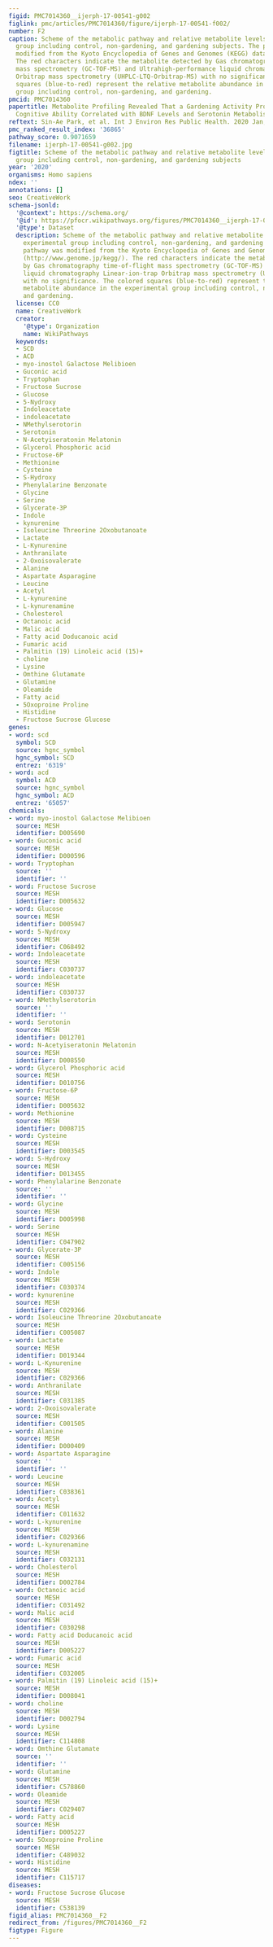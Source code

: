 ```yaml
---
figid: PMC7014360__ijerph-17-00541-g002
figlink: pmc/articles/PMC7014360/figure/ijerph-17-00541-f002/
number: F2
caption: Scheme of the metabolic pathway and relative metabolite levels in the experimental
  group including control, non-gardening, and gardening subjects. The pathway was
  modified from the Kyoto Encyclopedia of Genes and Genomes (KEGG) database (http://www.genome.jp/kegg/).
  The red characters indicate the metabolite detected by Gas chromatography time-of-flight
  mass spectrometry (GC-TOF-MS) and Ultrahigh-performance liquid chromatography Linear-ion-trap
  Orbitrap mass spectrometry (UHPLC-LTQ-Orbitrap-MS) with no significance. The colored
  squares (blue-to-red) represent the relative metabolite abundance in the experimental
  group including control, non-gardening, and gardening.
pmcid: PMC7014360
papertitle: Metabolite Profiling Revealed That a Gardening Activity Program Improves
  Cognitive Ability Correlated with BDNF Levels and Serotonin Metabolism in the Elderly.
reftext: Sin-Ae Park, et al. Int J Environ Res Public Health. 2020 Jan;17(2):541.
pmc_ranked_result_index: '36865'
pathway_score: 0.9071659
filename: ijerph-17-00541-g002.jpg
figtitle: Scheme of the metabolic pathway and relative metabolite levels in the experimental
  group including control, non-gardening, and gardening subjects
year: '2020'
organisms: Homo sapiens
ndex: ''
annotations: []
seo: CreativeWork
schema-jsonld:
  '@context': https://schema.org/
  '@id': https://pfocr.wikipathways.org/figures/PMC7014360__ijerph-17-00541-g002.html
  '@type': Dataset
  description: Scheme of the metabolic pathway and relative metabolite levels in the
    experimental group including control, non-gardening, and gardening subjects. The
    pathway was modified from the Kyoto Encyclopedia of Genes and Genomes (KEGG) database
    (http://www.genome.jp/kegg/). The red characters indicate the metabolite detected
    by Gas chromatography time-of-flight mass spectrometry (GC-TOF-MS) and Ultrahigh-performance
    liquid chromatography Linear-ion-trap Orbitrap mass spectrometry (UHPLC-LTQ-Orbitrap-MS)
    with no significance. The colored squares (blue-to-red) represent the relative
    metabolite abundance in the experimental group including control, non-gardening,
    and gardening.
  license: CC0
  name: CreativeWork
  creator:
    '@type': Organization
    name: WikiPathways
  keywords:
  - SCD
  - ACD
  - myo-inostol Galactose Melibioen
  - Guconic acid
  - Tryptophan
  - Fructose Sucrose
  - Glucose
  - 5-Nydroxy
  - Indoleacetate
  - indoleacetate
  - NMethylserotorin
  - Serotonin
  - N-Acetyiseratonin Melatonin
  - Glycerol Phosphoric acid
  - Fructose-6P
  - Methionine
  - Cysteine
  - S-Hydroxy
  - Phenylalarine Benzonate
  - Glycine
  - Serine
  - Glycerate-3P
  - Indole
  - kynurenine
  - Isoleucine Threorine 2Oxobutanoate
  - Lactate
  - L-Kynurenine
  - Anthranilate
  - 2-Oxoisovalerate
  - Alanine
  - Aspartate Asparagine
  - Leucine
  - Acetyl
  - L-kynurenine
  - L-kynurenamine
  - Cholesterol
  - Octanoic acid
  - Malic acid
  - Fatty acid Doducanoic acid
  - Fumaric acid
  - Palmitin (19) Linoleic acid (15)+
  - choline
  - Lysine
  - Omthine Glutamate
  - Glutamine
  - Oleamide
  - Fatty acid
  - 5Oxoproine Proline
  - Histidine
  - Fructose Sucrose Glucose
genes:
- word: scd
  symbol: SCD
  source: hgnc_symbol
  hgnc_symbol: SCD
  entrez: '6319'
- word: acd
  symbol: ACD
  source: hgnc_symbol
  hgnc_symbol: ACD
  entrez: '65057'
chemicals:
- word: myo-inostol Galactose Melibioen
  source: MESH
  identifier: D005690
- word: Guconic acid
  source: MESH
  identifier: D000596
- word: Tryptophan
  source: ''
  identifier: ''
- word: Fructose Sucrose
  source: MESH
  identifier: D005632
- word: Glucose
  source: MESH
  identifier: D005947
- word: 5-Nydroxy
  source: MESH
  identifier: C068492
- word: Indoleacetate
  source: MESH
  identifier: C030737
- word: indoleacetate
  source: MESH
  identifier: C030737
- word: NMethylserotorin
  source: ''
  identifier: ''
- word: Serotonin
  source: MESH
  identifier: D012701
- word: N-Acetyiseratonin Melatonin
  source: MESH
  identifier: D008550
- word: Glycerol Phosphoric acid
  source: MESH
  identifier: D010756
- word: Fructose-6P
  source: MESH
  identifier: D005632
- word: Methionine
  source: MESH
  identifier: D008715
- word: Cysteine
  source: MESH
  identifier: D003545
- word: S-Hydroxy
  source: MESH
  identifier: D013455
- word: Phenylalarine Benzonate
  source: ''
  identifier: ''
- word: Glycine
  source: MESH
  identifier: D005998
- word: Serine
  source: MESH
  identifier: C047902
- word: Glycerate-3P
  source: MESH
  identifier: C005156
- word: Indole
  source: MESH
  identifier: C030374
- word: kynurenine
  source: MESH
  identifier: C029366
- word: Isoleucine Threorine 2Oxobutanoate
  source: MESH
  identifier: C005087
- word: Lactate
  source: MESH
  identifier: D019344
- word: L-Kynurenine
  source: MESH
  identifier: C029366
- word: Anthranilate
  source: MESH
  identifier: C031385
- word: 2-Oxoisovalerate
  source: MESH
  identifier: C001505
- word: Alanine
  source: MESH
  identifier: D000409
- word: Aspartate Asparagine
  source: ''
  identifier: ''
- word: Leucine
  source: MESH
  identifier: C038361
- word: Acetyl
  source: MESH
  identifier: C011632
- word: L-kynurenine
  source: MESH
  identifier: C029366
- word: L-kynurenamine
  source: MESH
  identifier: C032131
- word: Cholesterol
  source: MESH
  identifier: D002784
- word: Octanoic acid
  source: MESH
  identifier: C031492
- word: Malic acid
  source: MESH
  identifier: C030298
- word: Fatty acid Doducanoic acid
  source: MESH
  identifier: D005227
- word: Fumaric acid
  source: MESH
  identifier: C032005
- word: Palmitin (19) Linoleic acid (15)+
  source: MESH
  identifier: D008041
- word: choline
  source: MESH
  identifier: D002794
- word: Lysine
  source: MESH
  identifier: C114808
- word: Omthine Glutamate
  source: ''
  identifier: ''
- word: Glutamine
  source: MESH
  identifier: C578860
- word: Oleamide
  source: MESH
  identifier: C029407
- word: Fatty acid
  source: MESH
  identifier: D005227
- word: 5Oxoproine Proline
  source: MESH
  identifier: C489032
- word: Histidine
  source: MESH
  identifier: C115717
diseases:
- word: Fructose Sucrose Glucose
  source: MESH
  identifier: C538139
figid_alias: PMC7014360__F2
redirect_from: /figures/PMC7014360__F2
figtype: Figure
---
```

